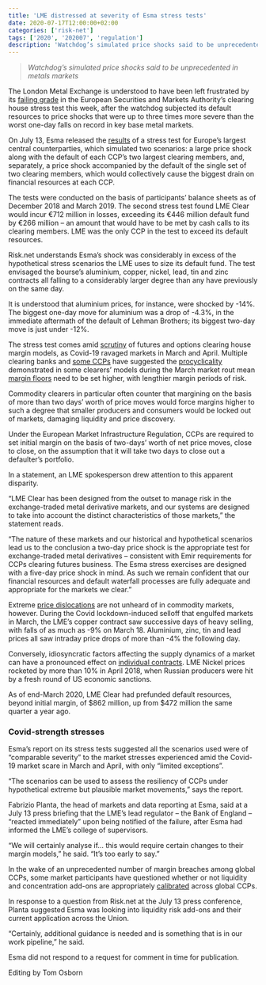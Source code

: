 ```yaml
---
title: 'LME distressed at severity of Esma stress tests'
date: 2020-07-17T12:00:00+02:00
categories: ['risk-net']
tags: ['2020', '202007', 'regulation']
description: 'Watchdog’s simulated price shocks said to be unprecedented in metals markets'
---
```


> _Watchdog’s simulated price shocks said to be unprecedented in metals markets_

The London Metal Exchange is understood to have been left frustrated by its [failing grade](https://www.risk.net/risk-quantum/7654491/lme-clear-stretched-by-ccp-stress-tests) in the European Securities and Markets Authority’s clearing house stress test this week, after the watchdog subjected its default resources to price shocks that were up to three times more severe than the worst one-day falls on record in key base metal markets.

On July 13, Esma released the [results](https://www.esma.europa.eu/press-news/esma-news/esma%E2%80%99s-third-eu-wide-ccp-stress-test-finds-system-resilient-shocks) of a stress test for Europe’s largest central counterparties, which simulated two scenarios: a large price shock along with the default of each CCP’s two largest clearing members, and, separately, a price shock accompanied by the default of the single set of two clearing members, which would collectively cause the biggest drain on financial resources at each CCP.

The tests were conducted on the basis of participants’ balance sheets as of December 2018 and March 2019. The second stress test found LME Clear would incur €712 million in losses, exceeding its €446 million default fund by €266 million – an amount that would have to be met by cash calls to its clearing members. LME was the only CCP in the test to exceed its default resources.

Risk.net understands Esma’s shock was considerably in excess of the hypothetical stress scenarios the LME uses to size its default fund. The test envisaged the bourse’s aluminium, copper, nickel, lead, tin and zinc contracts all falling to a considerably larger degree than any have previously on the same day.

It is understood that aluminium prices, for instance, were shocked by -14%. The biggest one-day move for aluminium was a drop of -4.3%, in the immediate aftermath of the default of Lehman Brothers; its biggest two-day move is just under -12%.

The stress test comes amid [scrutiny](https://www.risk.net/risk-management/7506216/coronavirus-rout-revives-attacks-on-futures-margining) of futures and options clearing house margin models, as Covid-19 ravaged markets in March and April. Multiple clearing banks and [some CCPs](https://www.risk.net/risk-management/7560786/eurexs-risk-chief-on-the-need-for-boring-models) have suggested the [procyclicality](https://www.risk.net/risk-management/7513451/asia-ccps-forced-to-hike-margins-rapidly-during-equities-rout) demonstrated in some clearers’ models during the March market rout mean [margin floors](https://www.risk.net/risk-management/7544296/ccps-failing-to-set-effective-margin-limits-study) need to be set higher, with lengthier margin periods of risk.

Commodity clearers in particular often counter that margining on the basis of more than two days’ worth of price moves would force margins higher to such a degree that smaller producers and consumers would be locked out of markets, damaging liquidity and price discovery.

Under the European Market Infrastructure Regulation, CCPs are required to set initial margin on the basis of two-days’ worth of net price moves, close to close, on the assumption that it will take two days to close out a defaulter’s portfolio.

In a statement, an LME spokesperson drew attention to this apparent disparity.

“LME Clear has been designed from the outset to manage risk in the exchange-traded metal derivative markets, and our systems are designed to take into account the distinct characteristics of those markets,” the statement reads.

“The nature of these markets and our historical and hypothetical scenarios lead us to the conclusion a two-day price shock is the appropriate test for exchange-traded metal derivatives – consistent with Emir requirements for CCPs clearing futures business. The Esma stress exercises are designed with a five-day price shock in mind. As such we remain confident that our financial resources and default waterfall processes are fully adequate and appropriate for the markets we clear.”

Extreme [price dislocations](https://www.risk.net/risk-management/7501541/oil-price-shock-triggers-big-margin-calls) are not unheard of in commodity markets, however. During the Covid lockdown-induced selloff that engulfed markets in March, the LME’s copper contract saw successive days of heavy selling, with falls of as much as -9% on March 18. Aluminium, zinc, tin and lead prices all saw intraday price drops of more than -4% the following day.

Conversely, idiosyncratic factors affecting the supply dynamics of a market can have a pronounced effect on [individual contracts](https://www.risk.net/commodities/7546071/bachelier-a-strange-new-world-for-oil-options). LME Nickel prices rocketed by more than 10% in April 2018, when Russian producers were hit by a fresh round of US economic sanctions.

As of end-March 2020, LME Clear had prefunded default resources, beyond initial margin, of $862 million, up from $472 million the same quarter a year ago.

### Covid-strength stresses

Esma’s report on its stress tests suggested all the scenarios used were of “comparable severity” to the market stresses experienced amid the Covid-19 market scare in March and April, with only “limited exceptions”.

“The scenarios can be used to assess the resiliency of CCPs under hypothetical extreme but plausible market movements,” says the report.

Fabrizio Planta, the head of markets and data reporting at Esma, said at a July 13 press briefing that the LME’s lead regulator – the Bank of England – “reacted immediately” upon being notified of the failure, after Esma had informed the LME’s college of supervisors.

“We will certainly analyse if… this would require certain changes to their margin models,” he said. “It’s too early to say.”

In the wake of an unprecedented number of margin breaches among global CCPs, some market participants have questioned whether or not liquidity and concentration add-ons are appropriately [calibrated](https://www.risk.net/risk-management/7522851/members-revolt-forces-tmx-to-back-down-on-blanket-margin-hike) across global CCPs.

In response to a question from Risk.net at the July 13 press conference, Planta suggested Esma was looking into liquidity risk add-ons and their current application across the Union.

“Certainly, additional guidance is needed and is something that is in our work pipeline,” he said.

Esma did not respond to a request for comment in time for publication.

Editing by Tom Osborn

